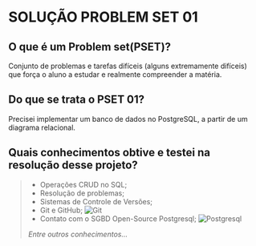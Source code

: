 # SOLUÇÃO PROBLEM SET 01

## O que é um Problem set(PSET)?

Conjunto de problemas e tarefas difíceis (alguns
extremamente difíceis) que força o aluno a estudar e realmente compreender a matéria.

## Do que se trata o **PSET 01**?

Precisei implementar um banco de dados no PostgreSQL, a partir de um diagrama relacional.

## Quais conhecimentos obtive e testei na resolução desse projeto?
> - Operações CRUD no SQL;
> - Resolução de problemas;
> - Sistemas de Controle de Versões;
> - Git e GitHub; ![Git](https://cdn.iconscout.com/icon/free/png-256/free-git-225996.png)
> - Contato com o SGBD Open-Source Postgresql; ![Postgresql](https://skills.thijs.gg/icons?i=postgresql)
> 
> *Entre outros conhecimentos...*



